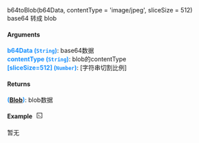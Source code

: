 <div><div id="b64toblob" class="item-method-name" style="margin-top: -65px; padding-top: 65px;"><div class="item-method-name-area">b64toBlob(b64Data, contentType = 'image/jpeg', sliceSize = 512)</div></div><div class="item-method-content"><div>base64 转成 blob</div><h4>Arguments</h4><div><strong style="color: #1890ff;">b64Data</strong><strong style="color: #1890ff;"> (<code>String</code>)</strong><span>: base64数据</span></div><div><strong style="color: #1890ff;">contentType</strong><strong style="color: #1890ff;"> (<code>String</code>)</strong><span>: blob的contentType</span></div><div><strong style="color: #1890ff;">[sliceSize=512]</strong><strong style="color: #1890ff;"> (<code>Number</code>)</strong><span>: [字符串切割比例]</span></div><h4>Returns</h4><span><strong style="color: #1890ff;">(<a href="Blob.html">Blob</a>)</strong><span>: blob数据</span></span><h4><span>Example</span><i style="margin-left: 10px; cursor: pointer;" ariaLabel="图标: code" class="anticon anticon-code action-showREPL" data-funcname="b64toBlob" data-example=""><svg viewBox="64 64 896 896" focusable="false" class="" data-icon="code" width="1em" height="1em" fill="currentColor" aria-hidden="true"><path d="M516 673c0 4.4 3.4 8 7.5 8h185c4.1 0 7.5-3.6 7.5-8v-48c0-4.4-3.4-8-7.5-8h-185c-4.1 0-7.5 3.6-7.5 8v48zm-194.9 6.1l192-161c3.8-3.2 3.8-9.1 0-12.3l-192-160.9A7.95 7.95 0 0 0 308 351v62.7c0 2.4 1 4.6 2.9 6.1L420.7 512l-109.8 92.2a8.1 8.1 0 0 0-2.9 6.1V673c0 6.8 7.9 10.5 13.1 6.1zM880 112H144c-17.7 0-32 14.3-32 32v736c0 17.7 14.3 32 32 32h736c17.7 0 32-14.3 32-32V144c0-17.7-14.3-32-32-32zm-40 728H184V184h656v656z"></path></svg></i></h4><div style="display: block;">暂无</div></div></div>